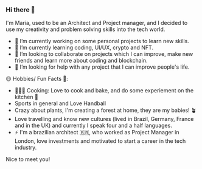 ### Hi there 👋

I'm Maria, used to be an Architect and Project manager, and I decided to use my creativity and problem solving skills into the tech world. 

- 🔭 I’m currently working on some personal projects to learn new skills.
- 🌱 I’m currently learning coding, UI/UX, crypto and NFT.
- 👯 I’m looking to collaborate on projects which I can improve, make new friends and learn more about coding and blockchain.
- 🤔 I’m looking for help with any project that I can improve people's life.

😍 Hobbies/ Fun Facts 🤪:

- 👩🏽‍🍳 Cooking: Love to cook and bake, and do some experiement on the kitchen 🧪 
-  Sports in general and Love Handball 
-  Crazy about plants, I'm creating a forest at home, they are my babies! 🪴
-  Love travelling and know new cultures (lived in Brazil, Germany, France and in the UK) and currently I speak four and a half languages.
- ⚡ I'm a brazilian architect 🇧🇷, who worked as Project Manager in London, love investments and motivated to start a career in the tech industry.  

Nice to meet you!
<!--
**maroaraujo/maroaraujo** is a ✨ _special_ ✨ repository because its `README.md` (this file) appears on your GitHub profile.

Here are some ideas to get you started:


-->
